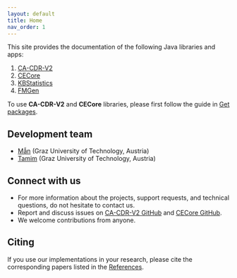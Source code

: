```yaml
---
layout: default
title: Home
nav_order: 1
---
```


This site provides the documentation of the following Java libraries and apps:

1. [CA-CDR-V2]
2. [CECore]
3. [KBStatistics]
4. [FMGen]

To use **CA-CDR-V2** and **CECore** libraries, please first follow the guide in [Get packages].

## Development team

- [Mẫn] (Graz University of Technology, Austria)
- [Tamim] (Graz University of Technology, Austria)

## Connect with us

- For more information about the projects, support requests, and technical questions, do not hesitate to contact us.
- Report and discuss issues on [CA-CDR-V2 GitHub] and [CECore GitHub].
- We welcome contributions from anyone.

## Citing

If you use our implementations in your research,
please cite the corresponding papers listed in the [References].

<!-- Links  -->
[CA-CDR-V2]: ca-cdr-v2
[CECore]: ce-core
[KBStatistics]: kbstatistics
[FMGen]: fm-gen
[Get packages]: get_packages
[Mẫn]: https://github.com/manleviet
[Tamim]: https://github.com/taburg
[CA-CDR-V2 GitHub]: https://github.com/manleviet/CA-CDR-V2/issues
[CECore GitHub]: https://github.com/manleviet/CECore/issues
[References]: /docs/references